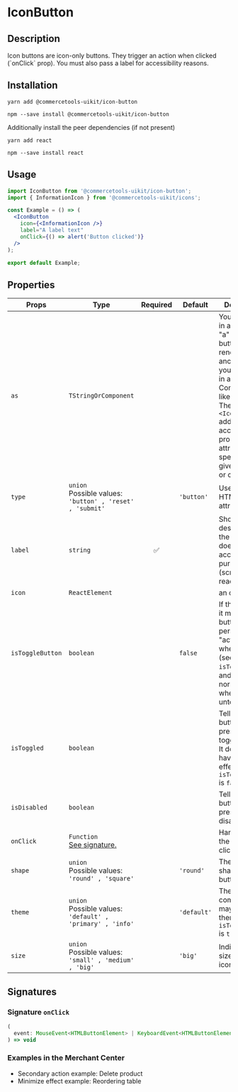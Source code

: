 <!-- THIS IS AN AUTOGENERATED FILE. DO NOT EDIT THIS FILE DIRECTLY. -->
<!-- This file is created by the `yarn generate-readme` script. -->

# IconButton

## Description

Icon buttons are icon-only buttons. They trigger an action when clicked (\`onClick\` prop). You must also pass a label for accessibility reasons.

## Installation

```
yarn add @commercetools-uikit/icon-button
```

```
npm --save install @commercetools-uikit/icon-button
```

Additionally install the peer dependencies (if not present)

```
yarn add react
```

```
npm --save install react
```

## Usage

```jsx
import IconButton from '@commercetools-uikit/icon-button';
import { InformationIcon } from '@commercetools-uikit/icons';

const Example = () => (
  <IconButton
    icon={<InformationIcon />}
    label="A label text"
    onClick={() => alert('Button clicked')}
  />
);

export default Example;
```

## Properties

| Props            | Type                                                              | Required | Default     | Description                                                                                                                                                                                                                                                              |
| ---------------- | ----------------------------------------------------------------- | :------: | ----------- | ------------------------------------------------------------------------------------------------------------------------------------------------------------------------------------------------------------------------------------------------------------------------ |
| `as`             | `TStringOrComponent`                                              |          |             | You may pass in a string like "a" to have the button element render an anchor tag, or&#xA;you could pass in a React Component, like a `Link`.&#xA;<br />&#xA;The `<IconButton>` additionally accepts any props or attributes specific to the given element or component. |
| `type`           | `union`<br/>Possible values:<br/>`'button' , 'reset' , 'submit'`  |          | `'button'`  | Used as the HTML type attribute.                                                                                                                                                                                                                                         |
| `label`          | `string`                                                          |    ✅    |             | Should describe what the button does, for accessibility purposes (screen-reader users)                                                                                                                                                                                   |
| `icon`           | `ReactElement`                                                    |          |             | an <Icon /> component                                                                                                                                                                                                                                                    |
| `isToggleButton` | `boolean`                                                         |          | `false`     | If this is active, it means the button will persist in an "active" state when toggled (see `isToggled`), and back to normal state when untoggled.                                                                                                                        |
| `isToggled`      | `boolean`                                                         |          |             | Tells when the button should present a toggled state. It does not have any effect when `isToggleButton` is `false`.                                                                                                                                                      |
| `isDisabled`     | `boolean`                                                         |          |             | Tells when the button should present a disabled state.                                                                                                                                                                                                                   |
| `onClick`        | `Function`<br/>[See signature.](#signature-onclick)               |          |             | Handler when the button is clicked                                                                                                                                                                                                                                       |
| `shape`          | `union`<br/>Possible values:<br/>`'round' , 'square'`             |          | `'round'`   | The container shape of the button.                                                                                                                                                                                                                                       |
| `theme`          | `union`<br/>Possible values:<br/>`'default' , 'primary' , 'info'` |          | `'default'` | The component may have a theme only if `isToggleButton` is `true`                                                                                                                                                                                                        |
| `size`           | `union`<br/>Possible values:<br/>`'small' , 'medium' , 'big'`     |          | `'big'`     | Indicates the size of the icon.                                                                                                                                                                                                                                          |

## Signatures

### Signature `onClick`

```ts
(
  event: MouseEvent<HTMLButtonElement> | KeyboardEvent<HTMLButtonElement>
) => void
```

### Examples in the Merchant Center

- Secondary action example: Delete product
- Minimize effect example: Reordering table
